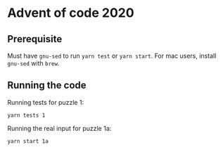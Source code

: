 # Advent of code 2020

## Prerequisite
Must have `gnu-sed` to run `yarn test` or `yarn start`. For mac users, install `gnu-sed` with `brew`.

## Running the code
Running tests for puzzle 1:
```
yarn tests 1
```


Running the real input for puzzle 1a:
```
yarn start 1a
```

